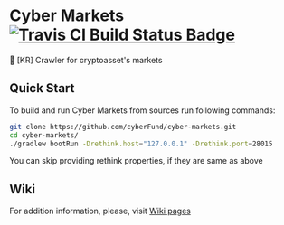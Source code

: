 # Cyber Markets [![Travis CI Build Status Badge](https://api.travis-ci.org/cyberFund/cyber-markets.svg?branch=development)](https://travis-ci.org/cyberFund/cyber-markets)
🚀 [KR] Crawler for cryptoasset's markets

## Quick Start
To build and run Cyber Markets from sources run following commands:
```bash
git clone https://github.com/cyberFund/cyber-markets.git
cd cyber-markets/
./gradlew bootRun -Drethink.host="127.0.0.1" -Drethink.port=28015
```
You can skip providing rethink properties, if they are same as above

## Wiki

For addition information, please, visit [Wiki pages](https://github.com/cyberFund/cyber-markets/wiki)